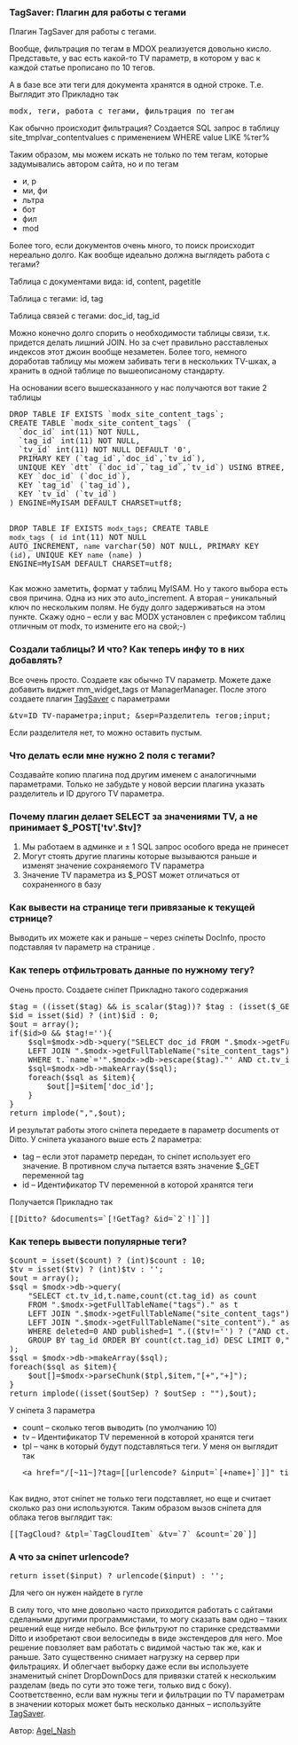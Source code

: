 
<meta http-equiv="Content-Type" content="text/html; charset=utf-8">
<h3>TagSaver: Плагин для работы с тегами </h3>
Плагин TagSaver для работы с тегами.
<p>Вообще, фильтрация по тегам в MDOX реализуется довольно кисло. Представьте, у вас есть какой-то TV параметр, в котором у вас к каждой статье прописано по 10 тегов.</p>
<p>А в базе все эти теги для документа хранятся в одной строке. Т.е. Выглядит это Прикладно так</p>
<pre class="brush: php;">modx, теги, работа с тегами, фильтрация по тегам</code></pre>
<p>Как обычно происходит фильтрация? Создается SQL запрос в таблицу site_tmplvar_contentvalues с применением WHERE value LIKE %тег%</p>
<p>Таким образом, мы можем искать не только по тем тегам, которые задумывались автором сайта, но и по тегам</p>
<ul>
	<li>и, р</li>
	<li>ми, фи</li>
	<li>льтра</li>
	<li>бот</li>
	<li>фил</li>
	<li>mod</li>
</ul>
<p>Более того, если документов очень много, то поиск происходит нереально долго. Как вообще идеально должна выглядеть работа с тегами?</p>
<p><span class="text-bold">Таблица с документами вида</span>: id, content, pagetitle</p>
<p><span class="text-bold">Таблица с тегами</span>: id, tag</p>
<p><span class="text-bold">Таблица связей с тегами</span>: doc_id, tag_id </p>
<p>Можно конечно долго спорить о необходимости таблицы связи, т.к. придется делать лишний JOIN. Но за счет правильно расставленых индексов этот джоин вообще незаметен. Более того, немного доработав таблицу мы можем забивать теги в нескольких TV-шках, а хранить в одной таблице по вышеописаному стандарту.</p>
<p>На основании всего вышесказанного у нас получаются вот такие 2 таблицы</p>
<pre class="brush: sql;">
DROP TABLE IF EXISTS `modx_site_content_tags`;
CREATE TABLE `modx_site_content_tags` (
  `doc_id` int(11) NOT NULL,
  `tag_id` int(11) NOT NULL,
  `tv_id` int(11) NOT NULL DEFAULT '0',
  PRIMARY KEY (`tag_id`,`doc_id`,`tv_id`),
  UNIQUE KEY `dtt` (`doc_id`,`tag_id`,`tv_id`) USING BTREE,
  KEY `doc_id` (`doc_id`),
  KEY `tag_id` (`tag_id`),
  KEY `tv_id` (`tv_id`)
) ENGINE=MyISAM DEFAULT CHARSET=utf8;

DROP TABLE IF EXISTS `modx_tags`;
CREATE TABLE `modx_tags` (
  `id` int(11) NOT NULL AUTO_INCREMENT,
  `name` varchar(50) NOT NULL,
  PRIMARY KEY (`id`),
  UNIQUE KEY `name` (`name`)
) ENGINE=MyISAM DEFAULT CHARSET=utf8;
</pre>
<p>Как можно заметить, формат у таблиц MyISAM. Но у такого выбора есть своя причина. Одна из них это auto_increment. А вторая – уникальный ключ по нескольким полям. Не буду долго задерживаться на этом пункте. Скажу одно – если у вас MODX установлен с префиксом таблиц отличным от modx, то измените его на свой;-)</p>

<h3 class="sub-header">Создали таблицы? И что? Как теперь инфу то в них добавлять?</h3>
<p>Все очень просто. Создаете как обычно TV параметр. Можете даже добавить виджет mm_widget_tags от ManagerManager. После этого создаете плагин <a href="https://gist.github.com/4690798" rel="nofollow" target="_blank">TagSaver</a> с параметрами</p>
<pre class="brush: html;">&amp;tv=ID TV-параметра;input; &amp;sep=Разделитель тегов;input;</pre>
<p>Если разделителя нет, то можно оставить пустым.</p>

<h3 class="sub-header">Что делать если мне нужно 2 поля с тегами?</h3>
<p>Создавайте копию плагина под другим именем с аналогичными параметрами. Только не забудьте у новой версии плагина указать разделитель и ID другого TV параметра.</p>

<h3 class="sub-header">Почему плагин делает SELECT за значениями TV, а не принимает $_POST['tv'.$tv]?</h3>
<ol>
	<li>Мы работаем в админке и ± 1 SQL запрос особого вреда не принесет</li>
	<li>Могут стоять другие плагины которые вызываются раньше и изменят значение сохраняемого TV параметра</li>
	<li>Значение TV параметра из $_POST может отличаться от сохраненного в базу</li>
</ol>

<h3 class="sub-header">Как вывести на странице теги привязаные к текущей стрнице?</h3>
<p>Выводить их можете как и раньше – через сніпеты DocInfo, просто подставляя tv параметр на странице .</p>

<h3 class="sub-header">Как теперь отфильтровать данные по нужному тегу?</h3>
<p>Очень просто. Создаете сніпет Прикладно такого содержания</p>
<pre class="brush: php;">
$tag = ((isset($tag) &amp;&amp; is_scalar($tag))? $tag : (isset($_GET['tag']) &amp;&amp; !is_array($_GET['tag']) ? $_GET['tag'] : ''));
$id = isset($id) ? (int)$id : 0;
$out = array();
if($id&gt;0 &amp;&amp; $tag!=''){
	$sql=$modx-&gt;db-&gt;query("SELECT doc_id FROM ".$modx-&gt;getFullTableName("tags")." as t
	LEFT JOIN ".$modx-&gt;getFullTableName("site_content_tags")." s ct ON ct.tag_id = id
	WHERE t.`name`='".$modx-&gt;db-&gt;escape($tag)."' AND ct.tv_id={$id}");
	$sql=$modx-&gt;db-&gt;makeArray($sql);
	foreach($sql as $item){
		$out[]=$item['doc_id'];
	}
}
return implode(",",$out);
</pre>

<p>И результат работы этого сніпета передаете в параметр documents от Ditto. У сніпета указаного выше есть 2 параметра:</p>
<ul>
	<li><span class="text-bold">tag</span> – если этот параметр передан, то сніпет использует его значение. В противном случа пытается взять значение $_GET переменной tag</li>
	<li><span class="text-bold">id</span> – Идентификатор TV переменной в которой хранятся теги</li>
</ul>
<p>Получается Прикладно так</p>
<pre class="brush: html;">[[Ditto? &amp;documents=`[!GetTag? &amp;id=`2`!]`]]</pre>
<h3 class="sub-header">Как теперь вывести популярные теги?</h3>
<pre class="brush: php;">
$count = isset($count) ? (int)$count : 10;
$tv = isset($tv) ? (int)$tv : '';
$out = array();
$sql = $modx-&gt;db-&gt;query(
	"SELECT ct.tv_id,t.name,count(ct.tag_id) as count
	FROM ".$modx-&gt;getFullTableName("tags")." as t
	LEFT JOIN ".$modx-&gt;getFullTableName("site_content_tags")." as ct ON ct.tag_id=t.id
	LEFT JOIN ".$modx-&gt;getFullTableName("site_content")." as c on c.id=ct.doc_id
	WHERE deleted=0 AND published=1 ".(($tv!='') ? ("AND ct.tv_id=".$tv) : "")."
	GROUP BY tag_id ORDER BY count(ct.tag_id) DESC LIMIT 0,".$count
);
$sql = $modx-&gt;db-&gt;makeArray($sql);
foreach($sql as $item){
	$out[]=$modx-&gt;parseChunk($tpl,$item,"[+","+]");
}
return implode((isset($outSep) ? $outSep : ""),$out);
</pre>

<p>У сніпета 3 параметра </p>
<ul>
	<li><span class="text-bold">count</span> – сколько тегов выводить (по умолчанию 10)</li>
	<li><span class="text-bold">tv</span> – Идентификатор TV переменной в которой хранятся теги</li>
	<li><span class="text-bold">tpl</span> – чанк в который будут подставляться теги. У меня он выглядит так
		<pre class="brush: php;">&lt;a href="/[~11~]?tag=[[urlencode? &amp;input=`[+name+]`]]" title="Статьи с тегом [+name+]" class="label"&gt;[+name+] ([+count+])&lt;/a&gt;
	</pre>
	</li>
</ul>
<p>Как видно, этот сніпет не только теги подставляет, но еще и считает сколько раз они используются. Таким образом вызов сніпета для облака тегов выглядит так:</p>
<pre class="brush: html;">[[TagCloud? &amp;tpl=`TagCloudItem` &amp;tv=`7` &amp;count=`20`]]</pre>

<h3 class="sub-header">А что за сніпет urlencode?</h3>
<pre class="brush: php;">
return isset($input) ? urlencode($input) : '';
</pre>
<p>Для чего он нужен найдете в гугле</p>
<p>В силу того, что мне довольно часто приходится работать с сайтами сделаными другими программистами, то могу сказать вам одно – таких решений еще нигде небыло. Все фильтруют по старинке средствамми Ditto и изобретают свои велосипеды в виде экстендеров для него. Мое решение повзоляет вам работать с видимой частью так же, как и раньше. Зато существенно снимает нагрузку на сервер при фильтрациях. И облегчает выборку даже если вы используете знаменитый сніпет DropDownDocs для привязки статей к нескольким разделам (ведь по сути это тоже теги, только вид с боку). Соответственно, если вам нужны теги и фильтрации по TV параметрам в значении которых может быть несколько данных – используйте <a href="https://gist.github.com/4690798" rel="nofollow" target="_blank">TagSaver</a>.</p>
<p>Автор: <i class="fa fa-github fa-lg text-primary"></i> <a href="https://github.com/AgelxNash" rel="nofollow" target="_blank">Agel_Nash</a></p>